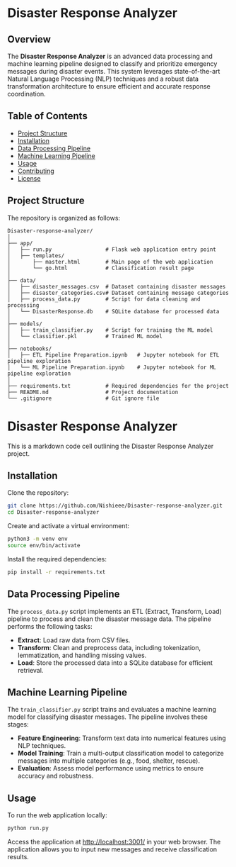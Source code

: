 # Disaster Response Analyzer

## Overview
The **Disaster Response Analyzer** is an advanced data processing and machine learning pipeline designed to classify and prioritize emergency messages during disaster events. This system leverages state-of-the-art Natural Language Processing (NLP) techniques and a robust data transformation architecture to ensure efficient and accurate response coordination.

## Table of Contents
- [Project Structure](#project-structure)
- [Installation](#installation)
- [Data Processing Pipeline](#data-processing-pipeline)
- [Machine Learning Pipeline](#machine-learning-pipeline)
- [Usage](#usage)
- [Contributing](#contributing)
- [License](#license)

## Project Structure
The repository is organized as follows:

```plaintext
Disaster-response-analyzer/
│
├── app/
│   ├── run.py                 # Flask web application entry point
│   ├── templates/
│       ├── master.html        # Main page of the web application
│       └── go.html            # Classification result page
│
├── data/
│   ├── disaster_messages.csv  # Dataset containing disaster messages
│   ├── disaster_categories.csv# Dataset containing message categories
│   ├── process_data.py        # Script for data cleaning and processing
│   └── DisasterResponse.db    # SQLite database for processed data
│
├── models/
│   ├── train_classifier.py    # Script for training the ML model
│   └── classifier.pkl         # Trained ML model
│
├── notebooks/
│   ├── ETL Pipeline Preparation.ipynb   # Jupyter notebook for ETL pipeline exploration
│   └── ML Pipeline Preparation.ipynb    # Jupyter notebook for ML pipeline exploration
│
├── requirements.txt           # Required dependencies for the project
├── README.md                  # Project documentation
└── .gitignore                 # Git ignore file
```

# Disaster Response Analyzer

This is a markdown code cell outlining the Disaster Response Analyzer project.

## Installation

Clone the repository:

```bash
git clone https://github.com/Nishieee/Disaster-response-analyzer.git
cd Disaster-response-analyzer
```

Create and activate a virtual environment:

```bash
python3 -m venv env
source env/bin/activate
```

Install the required dependencies:

```bash
pip install -r requirements.txt
```

## Data Processing Pipeline

The `process_data.py` script implements an ETL (Extract, Transform, Load) pipeline to process and clean the disaster message data. The pipeline performs the following tasks:

- **Extract**: Load raw data from CSV files.
- **Transform**: Clean and preprocess data, including tokenization, lemmatization, and handling missing values.
- **Load**: Store the processed data into a SQLite database for efficient retrieval.

## Machine Learning Pipeline

The `train_classifier.py` script trains and evaluates a machine learning model for classifying disaster messages. The pipeline involves these stages:

- **Feature Engineering**: Transform text data into numerical features using NLP techniques.
- **Model Training**: Train a multi-output classification model to categorize messages into multiple categories (e.g., food, shelter, rescue).
- **Evaluation**: Assess model performance using metrics to ensure accuracy and robustness.

## Usage

To run the web application locally:

```bash
python run.py
```

Access the application at [http://localhost:3001/](http://localhost:3001/) in your web browser. The application allows you to input new messages and receive classification results.

